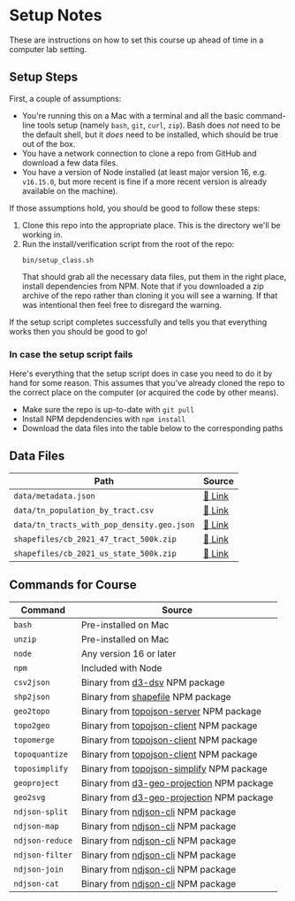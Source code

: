 Setup Notes
===========

These are instructions on how to set this course up ahead of time in
a computer lab setting.

## Setup Steps

First, a couple of assumptions:

* You're running this on a Mac with a terminal and all the basic command-line
tools setup (namely `bash`, `git`, `curl`, `zip`). Bash does _not_ need to
be the default shell, but it _does_ need to be installed, which should be
true out of the box.
* You have a network connection to clone a repo from GitHub and download
a few data files.
* You have a version of Node installed (at least major version 16, e.g.
  `v16.15.0`, but more recent is fine if a more recent version is already
  available on the machine).

If those assumptions hold, you should be good to follow these steps:

1. Clone this repo into the appropriate place. This is the directory we'll be
   working in.
2. Run the install/verification script from the root of the repo:
   ```shell
   bin/setup_class.sh
   ```
   That should grab all the necessary data files, put them in the right place,
   install dependencies from NPM. Note that if you downloaded a zip archive of
   the repo rather than cloning it you will see a warning. If that was
   intentional then feel free to disregard the warning.

If the setup script completes successfully and tells you that everything works
then you should be good to go!

### In case the setup script fails

Here's everything that the setup script does in case you need to do it by hand
for some reason. This assumes that you've already cloned the repo to the
correct place on the computer (or acquired the code by other means).

* Make sure the repo is up-to-date with `git pull`
* Install NPM depdendencies with `npm install`
* Download the data files into the table below to the corresponding paths

## Data Files

| Path                                       | Source                          |
|--------------------------------------------|---------------------------------|
| `data/metadata.json`                       | [🔗 Link][data-meta]            |
| `data/tn_population_by_tract.csv`          | [🔗 Link][data-pop]             |
| `data/tn_tracts_with_pop_density.geo.json` | [🔗 Link][data-tracts-with-pop] |
| `shapefiles/cb_2021_47_tract_500k.zip`     | [🔗 Link][shapes-tn-tracts]     |
| `shapefiles/cb_2021_us_state_500k.zip`     | [🔗 Link][shapes-states]        |

## Commands for Course

| Command         | Source                                        |
|-----------------|-----------------------------------------------|
| `bash`          | Pre-installed on Mac                          |
| `unzip`         | Pre-installed on Mac                          |
| `node`          | Any version 16 or later                       |
| `npm`           | Included with Node                            |
| `csv2json`      | Binary from [d3-dsv][] NPM package            |
| `shp2json`      | Binary from [shapefile][] NPM package         |
| `geo2topo`      | Binary from [topojson-server][] NPM package   |
| `topo2geo`      | Binary from [topojson-client][] NPM package   |
| `topomerge`     | Binary from [topojson-client][] NPM package   |
| `topoquantize`  | Binary from [topojson-client][] NPM package   |
| `toposimplify`  | Binary from [topojson-simplify][] NPM package |
| `geoproject`    | Binary from [d3-geo-projection][] NPM package |
| `geo2svg`       | Binary from [d3-geo-projection][] NPM package |
| `ndjson-split`  | Binary from [ndjson-cli][] NPM package        |
| `ndjson-map`    | Binary from [ndjson-cli][] NPM package        |
| `ndjson-reduce` | Binary from [ndjson-cli][] NPM package        |
| `ndjson-filter` | Binary from [ndjson-cli][] NPM package        |
| `ndjson-join`   | Binary from [ndjson-cli][] NPM package        |
| `ndjson-cat`    | Binary from [ndjson-cli][] NPM package        |

[data-meta]: https://milligan.news/fileshare/nicar-2023-command-line-mapping/data/metadata.json
[data-pop]: https://milligan.news/fileshare/nicar-2023-command-line-mapping/data/tn_population_by_tract.csv
[data-tracts-with-pop]: https://milligan.news/fileshare/nicar-2023-command-line-mapping/data/tn_tracts_with_pop_density.geo.json
[shapes-tn-tracts]: https://milligan.news/fileshare/nicar-2023-command-line-mapping/shapefiles/cb_2021_47_tract_500k.zip
[shapes-states]: https://milligan.news/fileshare/nicar-2023-command-line-mapping/shapefiles/cb_2021_us_state_500k.zip
[d3-dsv]: https://www.npmjs.com/package/d3-dsv
[shapefile]: https://www.npmjs.com/package/shapefile
[topojson-server]: https://www.npmjs.com/package/topojson-server
[topojson-client]: https://www.npmjs.com/package/topojson-client
[topojson-simplify]: https://www.npmjs.com/package/topojson-simplify
[d3-geo-projection]: https://www.npmjs.com/package/d3-geo-projection
[ndjson-cli]: https://www.npmjs.com/package/ndjson-cli

